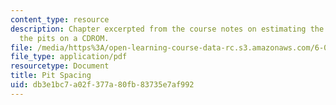 ```yaml
---
content_type: resource
description: Chapter excerpted from the course notes on estimating the spacing between
  the pits on a CDROM.
file: /media/https%3A/open-learning-course-data-rc.s3.amazonaws.com/6-055j-the-art-of-approximation-in-science-and-engineering-spring-2008/db3e1bc7a02f377a80fb83735e7af992_feb06c.pdf
file_type: application/pdf
resourcetype: Document
title: Pit Spacing
uid: db3e1bc7-a02f-377a-80fb-83735e7af992
---
```


